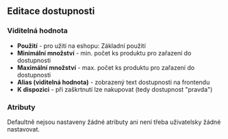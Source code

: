 ## Editace dostupnosti

### Viditelná hodnota

+ **Použití** - pro užití na eshopu: Základní použití
+ **Minimální množství** - min. počet ks produktu pro zařazení do dostupnosti
+ **Maximální množství** - max. počet ks produktu pro zařazení do dostupnosti
+ **Alias (viditelná hodnota)** - zobrazený text dostupnosti na frontendu
+ **K dispozici** - při zaškrtnutí lze nakupovat (tedy dostupnost "pravda")


### Atributy

Defaultně nejsou nastaveny žádné atributy ani není třeba uživatelsky žádné nastavovat.